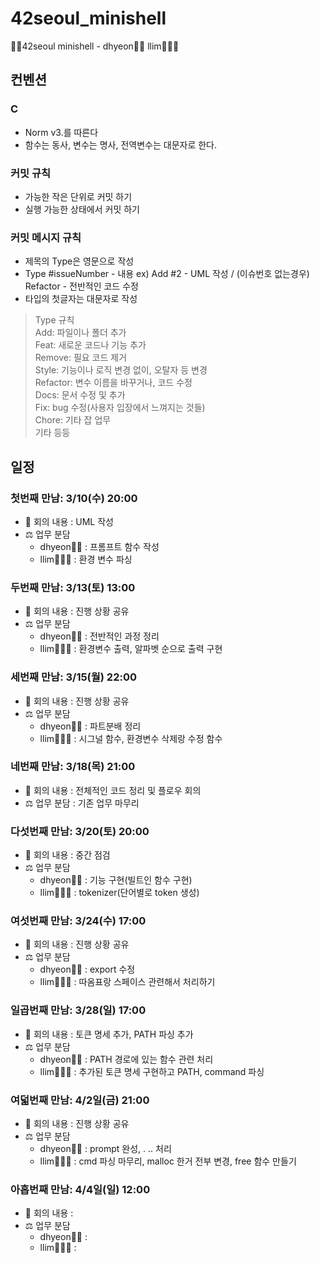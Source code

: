 # 42seoul_minishell
👯‍♀️42seoul minishell - dhyeon👸🏻 llim👩🏻‍💻  

## 컨벤션
### C
 - Norm v3.를 따른다
 - 함수는 동사, 변수는 명사, 전역변수는 대문자로 한다.

### 커밋 규칙
 - 가능한 작은 단위로 커밋 하기
 - 실행 가능한 상태에서 커밋 하기

### 커밋 메시지 규칙
 - 제목의 Type은 영문으로 작성
 - Type #issueNumber - 내용 ex) Add #2 - UML 작성 / (이슈번호 없는경우) Refactor - 전반적인 코드 수정
 - 타입의 첫글자는 대문자로 작성
> Type 규칙  
Add: 파일이나 폴더 추가  
Feat: 새로운 코드나 기능 추가  
Remove: 필요 코드 제거  
Style: 기능이나 로직 변경 없이, 오탈자 등 변경  
Refactor: 변수 이름을 바꾸거나, 코드 수정  
Docs: 문서 수정 및 추가  
Fix: bug 수정(사용자 입장에서 느껴지는 것들)  
Chore: 기타 잡 업무  
기타 등등  


## 일정
### 첫번째 만남: 3/10(수) 20:00
- 🧾 회의 내용 : UML 작성
- ⚖️ 업무 분담
    - dhyeon👸🏻 : 프롬프트 함수 작성
    - llim👩🏻‍💻 : 환경 변수 파싱

### 두번째 만남: 3/13(토) 13:00
- 🧾 회의 내용 : 진행 상황 공유
- ⚖️ 업무 분담
    - dhyeon👸🏻 : 전반적인 과정 정리  
    - llim👩🏻‍💻 : 환경변수 출력, 알파벳 순으로 출력 구현

### 세번째 만남: 3/15(월) 22:00
- 🧾 회의 내용 : 진행 상황 공유
- ⚖️ 업무 분담
    - dhyeon👸🏻 : 파트분배 정리
    - llim👩🏻‍💻 : 시그널 함수, 환경변수 삭제랑 수정 함수 

### 네번째 만남: 3/18(목) 21:00
- 🧾 회의 내용 : 전체적인 코드 정리 및 플로우 회의
- ⚖️ 업무 분담 : 기존 업무 마무리

### 다섯번째 만남: 3/20(토) 20:00
- 🧾 회의 내용 : 중간 점검
- ⚖️ 업무 분담 
    - dhyeon👸🏻 : 기능 구현(빌트인 함수 구현)
    - llim👩🏻‍💻 : tokenizer(단어별로 token 생성)

### 여섯번째 만남: 3/24(수) 17:00
- 🧾 회의 내용 : 진행 상황 공유
- ⚖️ 업무 분담 
    - dhyeon👸🏻 : export 수정
    - llim👩🏻‍💻 : 따옴표랑 스페이스 관련해서 처리하기

### 일곱번째 만남: 3/28(일) 17:00
- 🧾 회의 내용 : 토큰 명세 추가, PATH 파싱 추가
- ⚖️ 업무 분담 
    - dhyeon👸🏻 : PATH 경로에 있는 함수 관련 처리  
    - llim👩🏻‍💻 : 추가된 토큰 명세 구현하고 PATH, command 파싱

### 여덟번째 만남: 4/2일(금) 21:00
- 🧾 회의 내용 : 진행 상황 공유
- ⚖️ 업무 분담 
    - dhyeon👸🏻 : prompt 완성, . .. 처리  
    - llim👩🏻‍💻 : cmd 파싱 마무리, malloc 한거 전부 변경, free 함수 만들기

### 아홉번째 만남: 4/4일(일) 12:00
- 🧾 회의 내용 :
- ⚖️ 업무 분담 
    - dhyeon👸🏻 : 
    - llim👩🏻‍💻 : 
